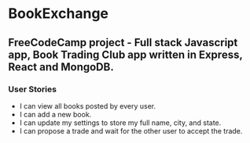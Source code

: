 # BookExchange

## FreeCodeCamp project - Full stack Javascript app, Book Trading Club app written in Express, React and MongoDB.

### User Stories
 - I can view all books posted by every user.
 - I can add a new book.
 - I can update my settings to store my full name, city, and state.
 - I can propose a trade and wait for the other user to accept the trade.
